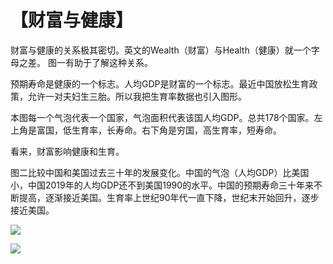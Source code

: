 # 【财富与健康】

财富与健康的关系极其密切。英文的Wealth（财富）与Health（健康）就一个字母之差。
图一有助于了解这种关系。

预期寿命是健康的一个标志。人均GDP是财富的一个标志。最近中国放松生育政策，允许一对夫妇生三胎。所以我把生育率数据也引入图形。

本图每一个气泡代表一个国家，气泡面积代表该国人均GDP。总共178个国家。左上角是富国，低生育率，长寿命。右下角是穷国，高生育率，短寿命。

看来，财富影响健康和生育。

图二比较中国和美国过去三十年的发展变化。中国的气泡（人均GDP）比美国小，中国2019年的人均GDP还不到美国1990的水平。中国的预期寿命三十年来不断提高，逐渐接近美国。生育率上世纪90年代一直下降，世纪末开始回升，逐步接近美国。

![](08a.png)

![](08b.png)